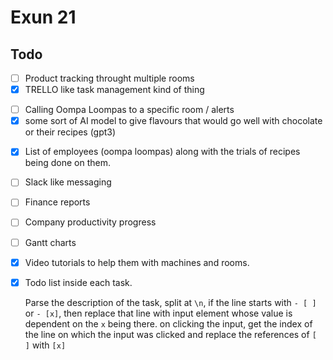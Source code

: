 # Exun 21

## Todo

- [ ] Product tracking throught multiple rooms
- [x] TRELLO like task management kind of thing
<!-- - [ ] How many Oompa Loompas are present in which room / track them. -->
- [ ] Calling Oompa Loompas to a specific room / alerts
- [x] some sort of AI model to give flavours that would go well with chocolate or their recipes (gpt3)
<!-- - [ ] Medical facility for oompla loompas. -->
- [x] List of employees (oompa loompas) along with the trials of recipes being done on them.
- [ ] Slack like messaging
- [ ] Finance reports
- [ ] Company productivity progress
- [ ] Gantt charts
- [x] Video tutorials to help them with machines and rooms.
- [x] Todo list inside each task.

  Parse the description of the task, split at `\n`, if the line starts with `- [ ]` or `- [x]`, then replace that line with input element whose value is dependent on the `x` being there. on clicking the input, get the index of the line on which the input was clicked and replace the references of `[ ]` with `[x]`
